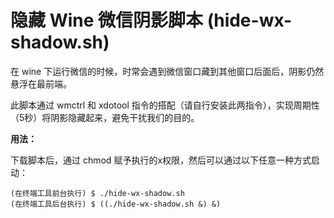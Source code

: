 # 隐藏 Wine 微信阴影脚本 (hide-wx-shadow.sh)

在 wine 下运行微信的时候，时常会遇到微信窗口藏到其他窗口后面后，阴影仍然悬浮在最前端。

此脚本通过 wmctrl 和 xdotool 指令的搭配（请自行安装此两指令），实现周期性（5秒）将阴影隐藏起来，避免干扰我们的目的。

**用法：**

下载脚本后，通过 chmod 赋予执行的x权限，然后可以通过以下任意一种方式启动：

```
(在终端工具前台执行) $ ./hide-wx-shadow.sh
(在终端工具后台执行) $ ((./hide-wx-shadow.sh &) &)
```
